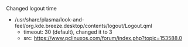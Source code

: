 Changed logout time
- /usr/share/plasma/look-and-feel/org.kde.breeze.desktop/contents/logout/Logout.qml
  - timeout: 30 (default), changed it to 3
  - src: https://www.pclinuxos.com/forum/index.php?topic=153588.0


